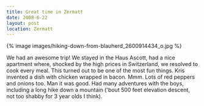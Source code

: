 ```yaml
---
title: Great time in Zermatt
date: 2008-6-22
layout: post
location: Zermatt
---
```


{% image images/hiking-down-from-blauherd_2600914434_o.jpg %}
  
We had an awesome trip! We stayed in the Haus Ascott, had a nice apartment
where, shocked by the high prices in Switzerland, we resolved to cook every
meal. This turned out to be one of the most fun things. Kris invented a
dish with chicken wrapped in bacon. Mmm. Lots of red peppers and onions
too. Man it was good. Had many adventures with the boys, including a long
hike down a mountain ('bout 500 feet elevation descent, not too shabby
for 3 year olds I think).
  
